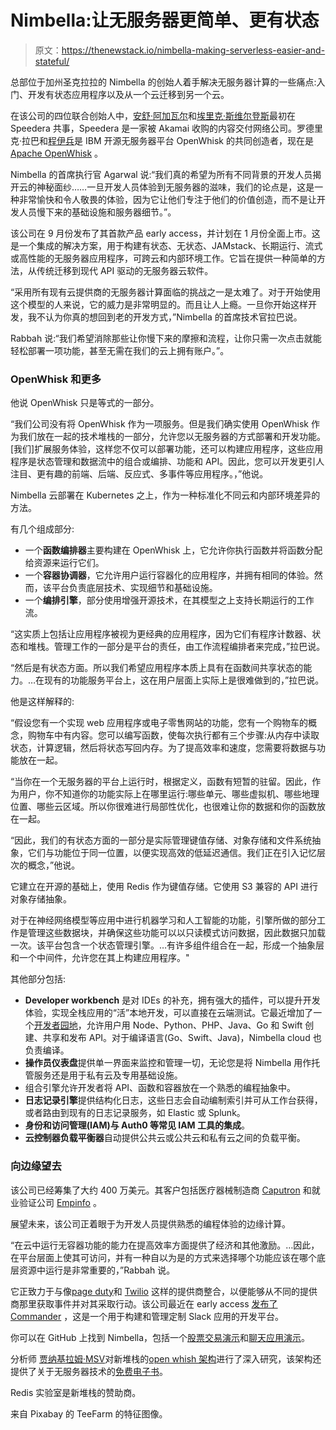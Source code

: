 # Nimbella:让无服务器更简单、更有状态

> 原文：<https://thenewstack.io/nimbella-making-serverless-easier-and-stateful/>

总部位于加州圣克拉拉的 Nimbella 的创始人着手解决无服务器计算的一些痛点:入门、开发有状态应用程序以及从一个云迁移到另一个云。

在该公司的四位联合创始人中，[安舒·阿加瓦尔](https://www.linkedin.com/in/anshuagarwal/)和[埃里克·斯维尔登斯](https://www.linkedin.com/in/eric-swildens/)最初在 Speedera 共事，Speedera 是一家被 Akamai 收购的内容交付网络公司。罗德里克·拉巴和[程伊兵](https://www.linkedin.com/in/perry-cheng-70999a13a/)是 IBM 开源无服务器平台 OpenWhisk 的共同创造者，现在是 [Apache OpenWhisk](https://openwhisk.apache.org/) 。

Nimbella 的首席执行官 Agarwal 说:“我们真的希望为所有不同背景的开发人员揭开云的神秘面纱……一旦开发人员体验到无服务器的滋味，我们的论点是，这是一种非常愉快和令人敬畏的体验，因为它让他们专注于他们的价值创造，而不是让开发人员慢下来的基础设施和服务器细节。”。

该公司在 9 月份发布了其首款产品 early access，并计划在 1 月份全面上市。这是一个集成的解决方案，用于构建有状态、无状态、JAMstack、长期运行、流式或高性能的无服务器应用程序，可跨云和内部环境工作。它旨在提供一种简单的方法，从传统迁移到现代 API 驱动的无服务器云软件。

“采用所有现有云提供商的无服务器计算面临的挑战之一是太难了。对于开始使用这个模型的人来说，它的威力是非常明显的。而且让人上瘾。一旦你开始这样开发，我不认为你真的想回到老的开发方式，”Nimbella 的首席技术官拉巴说。

Rabbah 说:“我们希望消除那些让你慢下来的摩擦和流程，让你只需一次点击就能轻松部署一项功能，甚至无需在我们的云上拥有账户。”。

### **OpenWhisk 和更多**

他说 OpenWhisk 只是等式的一部分。

“我们公司没有将 OpenWhisk 作为一项服务。但是我们确实使用 OpenWhisk 作为我们放在一起的技术堆栈的一部分，允许您以无服务器的方式部署和开发功能。[我们]扩展服务体验，这样您不仅可以部署功能，还可以构建应用程序，这些应用程序是状态管理和数据流中的组合或编排、功能和 API。因此，您可以开发更引人注目、更有趣的前端、后端、反应式、多事件等应用程序。，”他说。

Nimbella 云部署在 Kubernetes 之上，作为一种标准化不同云和内部环境差异的方法。

有几个组成部分:

*   一个**函数编排器**主要构建在 OpenWhisk 上，它允许你执行函数并将函数分配给资源来运行它们。
*   一个**容器协调器**，它允许用户运行容器化的应用程序，并拥有相同的体验。然而，该平台负责底层技术、实现细节和基础设施。
*   一个**编排引擎**，部分使用增强开源技术，在其模型之上支持长期运行的工作流。

“这实质上包括让应用程序被视为更经典的应用程序，因为它们有程序计数器、状态和堆栈。管理工作的一部分是平台的责任，由工作流程编排者来完成，”拉巴说。

“然后是有状态方面。所以我们希望应用程序本质上具有在函数间共享状态的能力。…在现有的功能服务平台上，这在用户层面上实际上是很难做到的，”拉巴说。

他是这样解释的:

“假设您有一个实现 web 应用程序或电子零售网站的功能，您有一个购物车的概念，购物车中有内容。您可以编写函数，使每次执行都有三个步骤:从内存中读取状态，计算逻辑，然后将状态写回内存。为了提高效率和速度，您需要将数据与功能放在一起。

“当你在一个无服务器的平台上运行时，根据定义，函数有短暂的驻留。因此，作为用户，你不知道你的功能实际上在哪里运行:哪些单元、哪些虚拟机、哪些地理位置、哪些云区域。所以你很难进行局部性优化，也很难让你的数据和你的函数放在一起。

“因此，我们的有状态方面的一部分是实际管理键值存储、对象存储和文件系统抽象，它们与功能位于同一位置，以便实现高效的低延迟通信。我们正在引入记忆层次的概念，”他说。

它建立在开源的基础上，使用 Redis 作为键值存储。它使用 S3 兼容的 API 进行对象存储抽象。

对于在神经网络模型等应用中进行机器学习和人工智能的功能，引擎所做的部分工作是管理这些数据块，并确保这些功能可以以只读模式访问数据，因此数据只加载一次。该平台包含一个状态管理引擎。…有许多组件组合在一起，形成一个抽象层和一个中间件，允许您在其上构建应用程序。"

其他部分包括:

*   **Developer workbench** 是对 IDEs 的补充，拥有强大的插件，可以提升开发体验，实现全栈应用的“活”本地开发，可以直接在云端测试。它最近增加了一个[开发者园地](https://api.nimbella.io/wb)，允许用户用 Node、Python、PHP、Java、Go 和 Swift 创建、共享和发布 API。对于编译语言(Go、Swift、Java)，Nimbella cloud 也负责编译。
*   **操作员仪表盘**提供单一界面来监控和管理一切，无论您是将 Nimbella 用作托管服务还是用于私有云及专用基础设施。
*   组合引擎允许开发者将 API、函数和容器放在一个熟悉的编程抽象中。
*   **日志记录引擎**提供结构化日志，这些日志会自动编制索引并可从工作台获得，或者路由到现有的日志记录服务，如 Elastic 或 Splunk。
*   **身份和访问管理(IAM)与 Auth0 等常见 IAM 工具的集成**。
*   **云控制器负载平衡器**自动提供公共云或公共云和私有云之间的负载平衡。

### 向边缘望去

该公司已经筹集了大约 400 万美元。其客户包括医疗器械制造商 [Caputron](https://caputron.com/) 和就业验证公司 [Empinfo](https://www.empinfo.com/) 。

展望未来，该公司正着眼于为开发人员提供熟悉的编程体验的边缘计算。

“在云中运行无容器功能的能力在提高效率方面提供了经济和其他激励。…因此，在平台层面上使其可访问，并有一种自以为是的方式来选择哪个功能应该在哪个底层资源中运行是非常重要的，”Rabbah 说。

它正致力于与像[page duty](https://pagerduty.com/)和 [Twilio](https://www.twilio.com/) 这样的提供商整合，以便能够从不同的提供商那里获取事件并对其采取行动。该公司最近在 early access [发布了 Commander](https://nimbella.com/resources-commander/overview#what-is-commander) ，这是一个用于构建和管理定制 Slack 应用的开发平台。

你可以在 GitHub 上找到 Nimbella，包括一个[股票交易演示](https://github.com/nimbella/demo-projects/tree/master/trade)和[聊天应用演示](https://github.com/nimbella/demo-projects/tree/master/chat)。

分析师 [贾纳基拉姆·MSV](https://thenewstack.io/author/janakiram/)对新堆栈的[open whish 架构](https://thenewstack.io/behind-scenes-apache-openwhisk-serverless-platform/)进行了深入研究，该架构还提供了关于无服务器技术的[免费电子书](https://thenewstack.io/guide-to-serverless-technologies-free-ebook-on-the-new-stack/)。

Redis 实验室是新堆栈的赞助商。

来自 Pixabay 的 TeeFarm 的特征图像。

<svg xmlns:xlink="http://www.w3.org/1999/xlink" viewBox="0 0 68 31" version="1.1"><title>Group</title> <desc>Created with Sketch.</desc></svg>